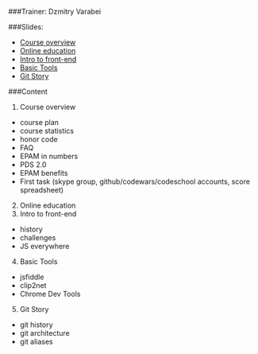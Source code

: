 ###Trainer: Dzmitry Varabei  

###Slides:
- [Course overview](http://dzmitry-varabei.github.io/front-end-course/lecture-0-course-intro/#/)
- [Online education](http://dzmitry-varabei.github.io/online-education/#/)
- [Intro to front-end](http://dzmitry-varabei.github.io/js-for-dummies/#/)
- [Basic Tools](http://dzmitry-varabei.github.io/front-end-course/lecture-0-basic-tools/basic_tools.pptx)
- [Git Story](http://dzmitry-varabei.github.io/front-end-course/git-story/#/)

###Content
1. Course overview
  - course plan
  - course statistics
  - honor code
  - FAQ
  - EPAM in numbers
  - PDS 2.0
  - EPAM benefits
  - First task (skype group, github/codewars/codeschool accounts, score spreadsheet)
2. Online education
3. Intro to front-end
  - history
  - challenges
  - JS everywhere
4. Basic Tools
  - jsfiddle
  - clip2net
  - Chrome Dev Tools
5. Git Story
  - git history
  - git architecture
  - git aliases